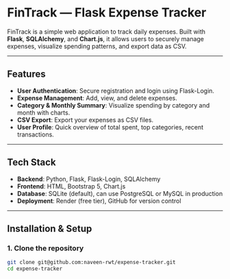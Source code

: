 # FinTrack — Flask Expense Tracker

FinTrack is a simple web application to track daily expenses. Built with **Flask**, **SQLAlchemy**, and **Chart.js**, it allows users to securely manage expenses, visualize spending patterns, and export data as CSV.

---

## **Features**

- **User Authentication**: Secure registration and login using Flask-Login.  
- **Expense Management**: Add, view, and delete expenses.  
- **Category & Monthly Summary**: Visualize spending by category and month with charts.  
- **CSV Export**: Export your expenses as CSV files.  
- **User Profile**: Quick overview of total spent, top categories, recent transactions.  

---

## **Tech Stack**

- **Backend**: Python, Flask, Flask-Login, SQLAlchemy  
- **Frontend**: HTML, Bootstrap 5, Chart.js  
- **Database**: SQLite (default), can use PostgreSQL or MySQL in production  
- **Deployment**: Render (free tier), GitHub for version control  

---

## **Installation & Setup**

### **1. Clone the repository**

```bash
git clone git@github.com:naveen-rwt/expense-tracker.git
cd expense-tracker
